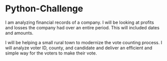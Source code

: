 # Python-Challenge
I am analyzing financial records of a company. I will be looking at profits and losses the company had over an entire period. This will included dates and amounts.

I will be helping a small rural town to modernize the vote counting process. I will analyze voter ID, county, and candidate and deliver an efficient and simple way for the voters to make their vote.

